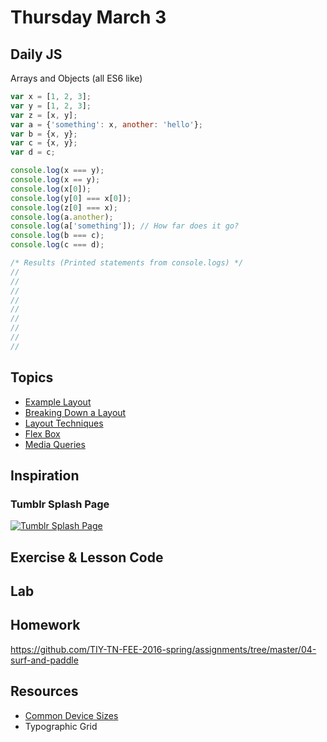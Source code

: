 # Thursday March 3

## Daily JS

Arrays and Objects (all ES6 like)

```js
var x = [1, 2, 3];
var y = [1, 2, 3];
var z = [x, y];
var a = {'something': x, another: 'hello'};
var b = {x, y};
var c = {x, y};
var d = c;

console.log(x === y);
console.log(x == y);
console.log(x[0]);
console.log(y[0] === x[0]);
console.log(z[0] === x);
console.log(a.another);
console.log(a['something']); // How far does it go?
console.log(b === c);
console.log(c === d);

/* Results (Printed statements from console.logs) */
//
//
//
//
//
//
//
//
//
```

## Topics

* [Example Layout](https://raw.githubusercontent.com/TIY-Austin-Front-End-Engineering/mobile-layout-2/master/stage4.png)
* [Breaking Down a Layout](layout-planning.html)
* [Layout Techniques](layout-tricks.html)
* [Flex Box](flex-box.html)
* [Media Queries](media-queries.html)

## Inspiration

### Tumblr Splash Page

[![Tumblr Splash Page](./tumblr.png)](./tumblr.png)

## Exercise & Lesson Code

## Lab

## Homework

https://github.com/TIY-TN-FEE-2016-spring/assignments/tree/master/04-surf-and-paddle

## Resources

* [Common Device Sizes](https://css-tricks.com/snippets/css/media-queries-for-standard-devices/)
* Typographic Grid
